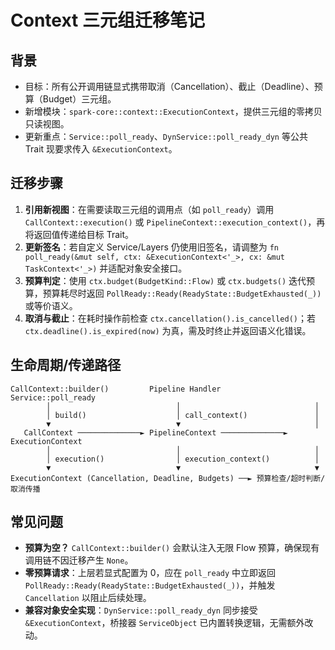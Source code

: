 # Context 三元组迁移笔记

## 背景
- 目标：所有公开调用链显式携带取消（Cancellation）、截止（Deadline）、预算（Budget）三元组。
- 新增模块：`spark-core::context::ExecutionContext`，提供三元组的零拷贝只读视图。
- 更新重点：`Service::poll_ready`、`DynService::poll_ready_dyn` 等公共 Trait 现要求传入 `&ExecutionContext`。

## 迁移步骤
1. **引用新视图**：在需要读取三元组的调用点（如 `poll_ready`）调用 `CallContext::execution()` 或 `PipelineContext::execution_context()`，再将返回值传递给目标 Trait。
2. **更新签名**：若自定义 Service/Layers 仍使用旧签名，请调整为 `fn poll_ready(&mut self, ctx: &ExecutionContext<'_>, cx: &mut TaskContext<'_>)` 并适配对象安全接口。
3. **预算判定**：使用 `ctx.budget(BudgetKind::Flow)` 或 `ctx.budgets()` 迭代预算，预算耗尽时返回 `PollReady::Ready(ReadyState::BudgetExhausted(_))` 或等价语义。
4. **取消与截止**：在耗时操作前检查 `ctx.cancellation().is_cancelled()`；若 `ctx.deadline().is_expired(now)` 为真，需及时终止并返回语义化错误。

## 生命周期/传递路径
```
CallContext::builder()         Pipeline Handler             Service::poll_ready
        │                            │                              │
        │ build()                    │ call_context()               │
        ▼                            ▼                              │
   CallContext ──────────────► PipelineContext ──────────────► ExecutionContext
        │                            │                              │
        │ execution()                │ execution_context()          │
        ▼                            ▼                              ▼
ExecutionContext (Cancellation, Deadline, Budgets) ──► 预算检查/超时判断/取消传播
```

## 常见问题
- **预算为空？** `CallContext::builder()` 会默认注入无限 Flow 预算，确保现有调用链不因迁移产生 `None`。
- **零预算请求**：上层若显式配置为 0，应在 `poll_ready` 中立即返回 `PollReady::Ready(ReadyState::BudgetExhausted(_))`，并触发 `Cancellation` 以阻止后续处理。
- **兼容对象安全实现**：`DynService::poll_ready_dyn` 同步接受 `&ExecutionContext`，桥接器 `ServiceObject` 已内置转换逻辑，无需额外改动。

